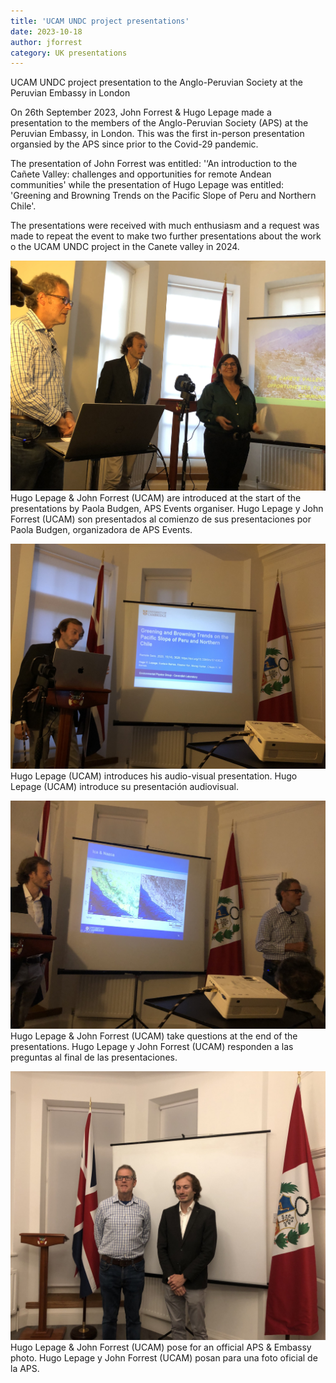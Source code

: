 ```yaml
---
title: 'UCAM UNDC project presentations'
date: 2023-10-18
author: jforrest
category: UK presentations
---
```



UCAM UNDC project presentation to the Anglo-Peruvian Society at the Peruvian Embassy in London

On 26th September 2023, John Forrest & Hugo Lepage made a presentation to the members of the Anglo-Peruvian Society (APS) at the Peruvian Embassy, in London. This was the first in-person presentation organsied by the APS since prior to the Covid-29 pandemic. 

The presentation of John Forrest was entitled: '‘An introduction to the Cañete Valley: challenges and opportunities for remote Andean communities' while the presentation of Hugo Lepage was entitled: 'Greening and Browning Trends on the Pacific Slope of Peru and Northern Chile'.

The presentations were received with much enthusiasm and a request was made to repeat the event to make two further presentations about the work o the UCAM UNDC project in the Canete valley in 2024.


![UCAM Peru visit](/assets/posts/APS1.JPG)
Hugo Lepage & John Forrest (UCAM) are introduced at the start of the presentations by Paola Budgen, APS Events organiser.
Hugo Lepage y John Forrest (UCAM) son presentados al comienzo de sus presentaciones por Paola Budgen, organizadora de APS Events.

![UCAM Peru visit](/assets/posts/APS2.JPG)
Hugo Lepage (UCAM) introduces his audio-visual presentation.
Hugo Lepage (UCAM) introduce su presentación audiovisual.

![UCAM Peru visit](/assets/posts/APS3.JPG)
Hugo Lepage & John Forrest (UCAM) take questions at the end of the presentations.
Hugo Lepage y John Forrest (UCAM) responden a las preguntas al final de las presentaciones.


![UCAM Peru visit](/assets/posts/APS4.JPG)
Hugo Lepage & John Forrest (UCAM) pose for an official APS & Embassy photo.
Hugo Lepage y John Forrest (UCAM) posan para una foto oficial de la APS.


